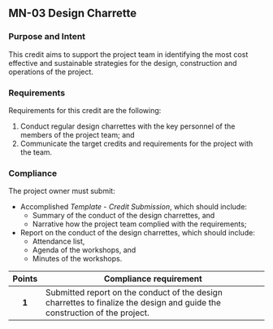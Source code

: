 ## MN-03  Design Charrette
### Purpose and Intent
This credit aims to support the project team in identifying the most cost effective and sustainable strategies for the design, construction and operations of the project.

### Requirements
Requirements for this credit are the following:

1. Conduct regular design charrettes with the key personnel of the members of the project team; and
2. Communicate the target credits and requirements for the project with the team.

### Compliance
The project owner must submit:

* Accomplished _Template - Credit Submission_, which should include:
    * Summary of the conduct of the design charrettes, and
    * Narrative how the project team complied with the requirements;
* Report on the conduct of the design charrettes, which should include:
    * Attendance list,
    * Agenda of the workshops, and
    * Minutes of the workshops.

| Points | Compliance requirement |
|:------:|------------------------|
| **1**  | Submitted report on the conduct of the design charrettes to finalize the design and guide the construction of the project. |
